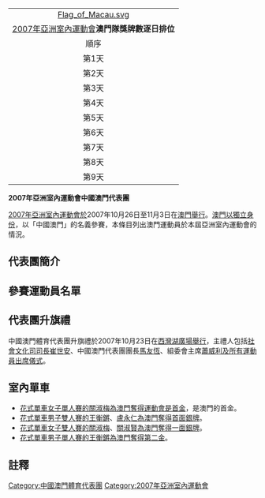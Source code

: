 |                                                                                                     |
| :-------------------------------------------------------------------------------------------------: |
| [Flag_of_Macau.svg](https://zh.wikipedia.org/wiki/File:Flag_of_Macau.svg "fig:Flag_of_Macau.svg") |
|         [2007年亞洲室內運動會](https://zh.wikipedia.org/wiki/2007年亞洲室內運動會 "wikilink")**澳門隊獎牌數逐日排位**         |
|                                                 順序                                                  |
|                                                 第1天                                                 |
|                                                 第2天                                                 |
|                                                 第3天                                                 |
|                                                 第4天                                                 |
|                                                 第5天                                                 |
|                                                 第6天                                                 |
|                                                 第7天                                                 |
|                                                 第8天                                                 |
|                                                 第9天                                                 |

**2007年亞洲室內運動會中國澳門代表團**

[2007年亞洲室內運動會於](https://zh.wikipedia.org/wiki/2007年亞洲室內運動會 "wikilink")2007年10月26日至11月3日在[澳門舉行](../Page/澳門.md "wikilink")。[澳門以獨立身份](../Page/澳門.md "wikilink")，以「中國澳門」的名義參賽，本條目列出澳門運動員於本屆亞洲室內運動會的情況。

## 代表團簡介

## 參賽運動員名單

## 代表團升旗禮

中國澳門體育代表團升旗禮於2007年10月23日在[西灣湖廣場舉行](../Page/西灣湖廣場.md "wikilink")，主禮人包括[社會文化司司長](https://zh.wikipedia.org/wiki/社會文化司司長 "wikilink")[崔世安](../Page/崔世安.md "wikilink")、中國澳門代表團團長[馬友恆](https://zh.wikipedia.org/wiki/馬友恆 "wikilink")、組委會主席[蕭威利及所有運動員出席儀式](https://zh.wikipedia.org/wiki/蕭威利 "wikilink")。

## 室內單車

  - [花式單車女子單人賽的](https://zh.wikipedia.org/wiki/花式單車 "wikilink")[關淑梅為澳門奪得運動會是首金](https://zh.wikipedia.org/wiki/關淑梅 "wikilink")，是澳門的首金。
  - [花式單車男子雙人賽的](https://zh.wikipedia.org/wiki/花式單車 "wikilink")[王衡鏘](https://zh.wikipedia.org/wiki/王衡鏘 "wikilink")、[盧永仁為澳門奪得首面銀牌](https://zh.wikipedia.org/wiki/盧永仁 "wikilink")。
  - [花式單車女子雙人賽的](https://zh.wikipedia.org/wiki/花式單車 "wikilink")[關淑梅](https://zh.wikipedia.org/wiki/關淑梅 "wikilink")、[關淑賢為澳門奪得一面銀牌](https://zh.wikipedia.org/wiki/關淑賢 "wikilink")。
  - [花式單車男子單人賽的](https://zh.wikipedia.org/wiki/花式單車 "wikilink")[王衡鏘為澳門奪得第二金](https://zh.wikipedia.org/wiki/王衡鏘 "wikilink")。

## 註釋

<div class="references-small">

<references />

</div>

[Category:中國澳門體育代表團](https://zh.wikipedia.org/wiki/Category:中國澳門體育代表團 "wikilink")
[Category:2007年亞洲室內運動會](https://zh.wikipedia.org/wiki/Category:2007年亞洲室內運動會 "wikilink")